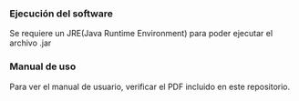 ### Ejecución del software
Se requiere un JRE(Java Runtime Environment) para poder ejecutar el archivo .jar

### Manual de uso
Para ver el manual de usuario, verificar el PDF incluido en este repositorio.